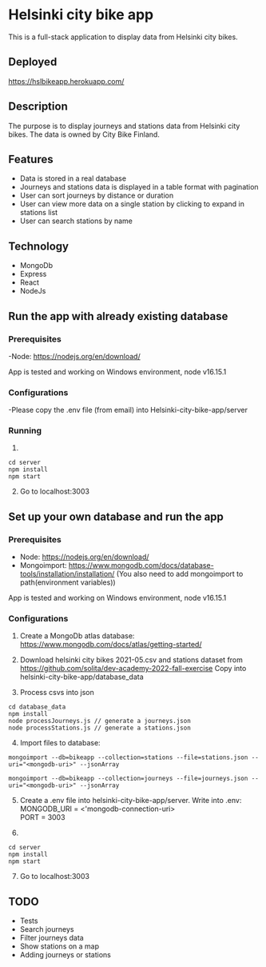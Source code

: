 # Helsinki city bike app 

This is a full-stack application to display data from Helsinki city bikes.

## Deployed

<a href="https://hslbikeapp.herokuapp.com/">https://hslbikeapp.herokuapp.com/</a>

## Description

The purpose is to display journeys and stations data from Helsinki city bikes. The data is owned by City Bike Finland.

## Features

<ul>
<li>Data is stored in a real database</li>
<li>Journeys and stations data is displayed in a table format with pagination</li>
<li>User can sort journeys by distance or duration</li>
<li>User can view more data on a single station by clicking to expand in stations list</li>
<li>User can search stations by name</li>
</ul>

## Technology

<ul>
<li>MongoDb</li>
<li>Express</li>
<li>React</li>
<li>NodeJs</li>
</ul>

## Run the app with already existing database

### Prerequisites

-Node: <a href="https://nodejs.org/en/download/">https://nodejs.org/en/download/</a>

App is tested and working on Windows environment, node v16.15.1

### Configurations

-Please copy the .env file (from email) into Helsinki-city-bike-app/server

### Running

1. 
```
cd server
npm install
npm start
```
2. Go to localhost:3003


## Set up your own database and run the app

### Prerequisites

<ul>
<li>Node: <a href="https://nodejs.org/en/download/">https://nodejs.org/en/download/</a></li>
<li>Mongoimport: <a href="https://www.mongodb.com/docs/database-tools/installation/installation/">https://www.mongodb.com/docs/database-tools/installation/installation/</a> (You also need to add mongoimport to path(environment variables))</li>
</ul>

App is tested and working on Windows environment, node v16.15.1

### Configurations

1. Create a MongoDb atlas database: <a href="https://www.mongodb.com/docs/atlas/getting-started/">https://www.mongodb.com/docs/atlas/getting-started/</a>

2. Download helsinki city bikes 2021-05.csv and stations dataset from 
<a href="https://github.com/solita/dev-academy-2022-fall-exercise">https://github.com/solita/dev-academy-2022-fall-exercise</a> Copy into helsinki-city-bike-app/database_data

3. Process csvs into json
```
cd database_data
npm install
node processJourneys.js // generate a journeys.json
node processStations.js // generate a stations.json
```
4. Import files to database:
```
mongoimport --db=bikeapp --collection=stations --file=stations.json --uri="<mongodb-uri>" --jsonArray

mongoimport --db=bikeapp --collection=journeys --file=journeys.json --uri="<mongodb-uri>" --jsonArray
```

5. Create a .env file into helsinki-city-bike-app/server.
Write into .env:
MONGODB_URI = <'mongodb-connection-uri><br/>
PORT = 3003

6. 
```
cd server
npm install
npm start
```
7. Go to localhost:3003

## TODO

<ul>
<li>Tests</li>
<li>Search journeys</li>
<li>Filter journeys data</li>
<li>Show stations on a map</li>
<li>Adding journeys or stations</li>
</ul>
